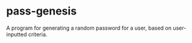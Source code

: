 # pass-genesis
A program for generating a random password for a user, based on user-inputted criteria.
